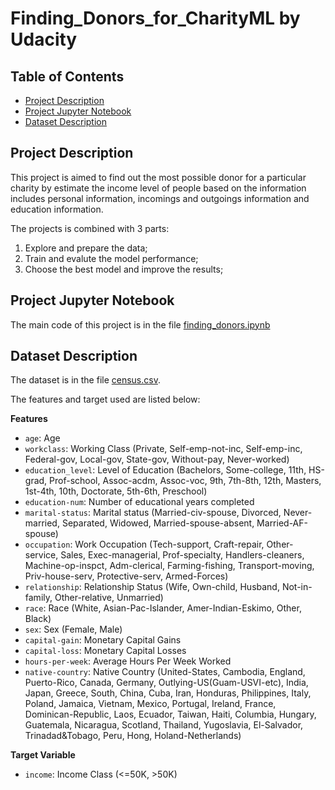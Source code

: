 # Finding_Donors_for_CharityML by Udacity

## Table of Contents

- [Project Description](#project-description)
- [Project Jupyter Notebook](#project-jupyter-notebook)
- [Dataset Description](#dataset-description)

## Project Description

This project is aimed to find out the most possible donor for a particular charity by estimate the income level of people based on the information includes personal information, incomings and outgoings information and education information.

The projects is combined with 3 parts:

1. Explore and prepare the data;
2. Train and evalute the model performance;
3. Choose the best model and improve the results;

## Project Jupyter Notebook
The main code of this project is in the file [finding_donors.ipynb](https://github.com/hyw1994/Finding_Donors_for_CharityML/blob/master/finding_donors.ipynb)

## Dataset Description
The dataset is in the file [census.csv](https://github.com/hyw1994/Finding_Donors_for_CharityML/blob/master/census.csv).

The features and target used are listed below:

**Features**
- `age`: Age
- `workclass`: Working Class (Private, Self-emp-not-inc, Self-emp-inc, Federal-gov, Local-gov, State-gov, Without-pay, Never-worked)
- `education_level`: Level of Education (Bachelors, Some-college, 11th, HS-grad, Prof-school, Assoc-acdm, Assoc-voc, 9th, 7th-8th, 12th, Masters, 1st-4th, 10th, Doctorate, 5th-6th, Preschool)
- `education-num`: Number of educational years completed
- `marital-status`: Marital status (Married-civ-spouse, Divorced, Never-married, Separated, Widowed, Married-spouse-absent, Married-AF-spouse)
- `occupation`: Work Occupation (Tech-support, Craft-repair, Other-service, Sales, Exec-managerial, Prof-specialty, Handlers-cleaners, Machine-op-inspct, Adm-clerical, Farming-fishing, Transport-moving, Priv-house-serv, Protective-serv, Armed-Forces)
- `relationship`: Relationship Status (Wife, Own-child, Husband, Not-in-family, Other-relative, Unmarried)
- `race`: Race (White, Asian-Pac-Islander, Amer-Indian-Eskimo, Other, Black)
- `sex`: Sex (Female, Male)
- `capital-gain`: Monetary Capital Gains
- `capital-loss`: Monetary Capital Losses
- `hours-per-week`: Average Hours Per Week Worked
- `native-country`: Native Country (United-States, Cambodia, England, Puerto-Rico, Canada, Germany, Outlying-US(Guam-USVI-etc), India, Japan, Greece, South, China, Cuba, Iran, Honduras, Philippines, Italy, Poland, Jamaica, Vietnam, Mexico, Portugal, Ireland, France, Dominican-Republic, Laos, Ecuador, Taiwan, Haiti, Columbia, Hungary, Guatemala, Nicaragua, Scotland, Thailand, Yugoslavia, El-Salvador, Trinadad&Tobago, Peru, Hong, Holand-Netherlands)

**Target Variable**
- `income`: Income Class (<=50K, >50K)
